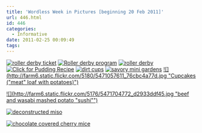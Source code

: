 ```yaml
---
title: 'Wordless Week in Pictures [beginning 20 Feb 2011]'
url: 446.html
id: 446
categories:
  - Informative
date: 2011-02-25 00:09:49
tags:
---
```


[![](http://farm6.static.flickr.com/5100/5474495152_3cda646a9e.jpg "roller derby ticket")](http://www.flickr.com/photos/bubem/5474495152/) [![](http://farm6.static.flickr.com/5140/5473889883_e64f74e697.jpg "Roller derby program")](http://www.flickr.com/photos/bubem/5473889883/) [](http://www.flickr.com/photos/bubem/5473889883/)[![](http://farm6.static.flickr.com/5256/5473879127_07b1e13f89.jpg "roller derby")](http://www.flickr.com/photos/bubem/5473879127/)   [![](http://farm6.static.flickr.com/5256/5462819494_e0ef512111.jpg "Click for Pudding Recipe")](http://smittenkitchen.com/2008/02/best-chocolate-pudding/) [![](http://farm6.static.flickr.com/5174/5471647526_a79d7bf635.jpg "dirt cups")](http://www.flickr.com/photos/bubem/5471647526/) [![](http://farm6.static.flickr.com/5256/5471562778_b9a35a650e.jpg "savory mini gardens")](http://www.flickr.com/photos/bubem/5471562778/) [![](http://farm6.static.flickr.com/5180/5471057611_76cbc4a77d.jpg "Cupcakes ("meat" loaf with potatoes)")](http://www.flickr.com/photos/bubem/5471057611/)

[![](http://farm6.static.flickr.com/5176/5471704772_d2933ddf45.jpg "beef and wasabi mashed potato "sushi"")](http://www.flickr.com/photos/bubem/5471704772/)

[![](http://farm6.static.flickr.com/5253/5471152161_e5f4bd8e66.jpg "deconstructed miso")](http://www.flickr.com/photos/bubem/5471152161/)

[![](http://farm6.static.flickr.com/5051/5471742782_7a248ed508.jpg "chocolate covered cherry mice")](http://www.flickr.com/photos/bubem/5471742782/)